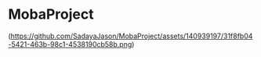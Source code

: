 # MobaProject
(https://github.com/SadayaJason/MobaProject/assets/140939197/31f8fb04-5421-463b-98c1-4538190cb58b.png)
